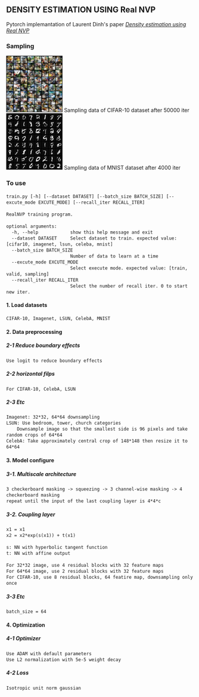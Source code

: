 ## DENSITY ESTIMATION USING Real NVP  
Pytorch implemantation of Laurent Dinh's paper [*Density estimation using Real NVP*](https://arxiv.org/abs/1605.08803)  


### Sampling
<img src = "./img/cifar10_50000.png" width="30%">  
Sampling data of CIFAR-10 dataset after 50000 iter    
  

<img src = "./img/mnist_sample.png" width="30%">  
Sampling data of MNIST dataset after 4000 iter    
  

### To use  
    train.py [-h] [--dataset DATASET] [--batch_size BATCH_SIZE] [--excute_mode EXCUTE_MODE] [--recall_iter RECALL_ITER]  

    RealNVP training program.  

    optional arguments:  
      -h, --help            show this help message and exit  
      --dataset DATASET     Select dataset to train. expected value: [cifar10, imagenet, lsun, celeba, mnist]  
      --batch_size BATCH_SIZE  
                            Number of data to learn at a time  
      --excute_mode EXCUTE_MODE  
                            Select execute mode. expected value: [train, valid, sampling]  
      --recall_iter RECALL_ITER  
                            Select the number of recall iter. 0 to start new iter.  


#### 1. Load datasets  
    CIFAR-10, Imagenet, LSUN, CelebA, MNIST  
#### 2. Data preprocessing  
##### 2-1 Reduce boundary effects  
    Use logit to reduce boundary effects
##### 2-2 horizontal filps  
    For CIFAR-10, CelebA, LSUN  
##### 2-3 Etc  
    Imagenet: 32*32, 64*64 downsampling  
    LSUN: Use bedroom, tower, church categories  
        Downsample image so that the smallest side is 96 pixels and take random crops of 64*64  
    CelebA: Take approximately central crop of 148*148 then resize it to 64*64  
#### 3. Model configure  
##### 3-1. Multiscale architecture  
    3 checkerboard masking -> squeezing -> 3 channel-wise masking -> 4 checkerboard masking  
    repeat until the input of the last coupling layer is 4*4*c  
##### 3-2. Coupling layer  
    x1 = x1  
    x2 = x2*exp(s(x1)) + t(x1)  

    s: NN with hyperbolic tangent function  
    t: NN with affine output  

    For 32*32 image, use 4 residual blocks with 32 feature maps  
    For 64*64 image, use 2 residual blocks with 32 feature maps  
    For CIFAR-10, use 8 residual blocks, 64 featire map, downsampling only once  
##### 3-3 Etc  
    batch_size = 64  
#### 4. Optimization  
##### 4-1 Optimizer  
    Use ADAM with default parameters  
    Use L2 normalization with 5e-5 weight decay  
##### 4-2 Loss  
    Isotropic unit norm gaussian  
